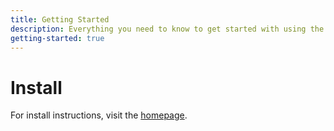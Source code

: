 ```yaml
---
title: Getting Started
description: Everything you need to know to get started with using the Language Server
getting-started: true
---
```


# Install
For install instructions, visit the [homepage](/#install).
